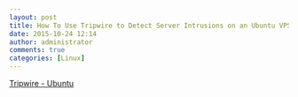 ```yaml
---
layout: post
title: How To Use Tripwire to Detect Server Intrusions on an Ubuntu VPS
date: 2015-10-24 12:14
author: administrator
comments: true
categories: [Linux]
---
```

<a href="https://www.digitalocean.com/community/tutorials/how-to-use-tripwire-to-detect-server-intrusions-on-an-ubuntu-vps" target="_blank">Tripwire - Ubuntu</a>
